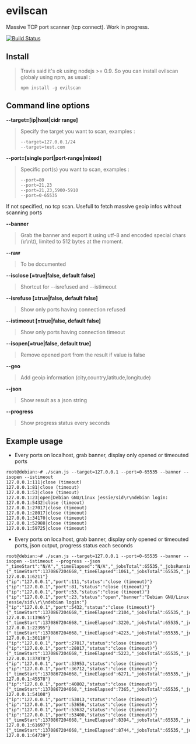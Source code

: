 evilscan
===============

Massive TCP port scanner (tcp connect). Work in progress. 

[![Build Status](https://secure.travis-ci.org/eviltik/evilscan.png)](http://travis-ci.org/eviltik/evilscan)



Install
-------

>Travis said it's ok using nodejs >= 0.9. So you can install evilscan globaly using npm, as usual :
>```
>npm install -g evilscan
>```


Command line options
-------
**--target=[ip|host|cidr range]**
>Specify the target you want to scan, examples :
>```
>--target=127.0.0.1/24 
>--target=test.com
>```

**--port=[single port|port-range|mixed]**
>Specific port(s) you want to scan, examples :
>```
>--port=80
>--port=21,23
>--port=21,23,5900-5910
>--port=0-65535
>```
If not specified, no tcp scan. Usefull to fetch massive geoip infos without scanning ports

**--banner**
>Grab the banner and export it using utf-8 and encoded special chars (\r\n\t), limited to 512 bytes at the moment. 

**--raw**
>To be documented

**--isclose [=true|false, default false]**
>Shortcut for --isrefused and --istimeout

**--isrefuse [=true|false, default false]**
>Show only ports having connection refused

**--istimeout [=true|false, default false]**
>Show only ports having connection timeout

**--isopen[=true|false, default true]**
>Remove opened port from the result if value is false

**--geo**
>Add geoip information (city,country,latitude,longitude)

**--json**
>Show result as a json string

**--progress**
>Show progress status every seconds


Example usage
----------------

* Every ports on localhost, grab banner, display only opened or timeouted ports
```
root@debian:~# ./scan.js --target=127.0.0.1 --port=0-65535 --banner --isopen --istimeout
127.0.0.1:111|close (timeout)
127.0.0.1:81|close (timeout)
127.0.0.1:53|close (timeout)
127.0.0.1:23|open|Debian GNU/Linux jessie/sid\r\ndebian login:
127.0.0.1:5432|close (timeout)
127.0.0.1:27017|close (timeout)
127.0.0.1:28017|close (timeout)
127.0.0.1:34170|close (timeout)
127.0.0.1:52988|close (timeout)
127.0.0.1:59725|close (timeout)
```

* Every ports on localhost, grab banner, display only opened or timeouted ports, json output, progress status each seconds
```
root@debian:~# ./scan.js --target=127.0.0.1 --port=0-65535 --banner --isopen --istimeout --progress --json
"_timeStart":"N/A","_timeElapsed":"N/A","_jobsTotal":65535,"_jobsRunning":0,"_jobsDone":0,"_progress":0,"_concurrency":800,"_status":"Starting","_message":"Starting"}
{"_timeStart":1370867204668,"_timeElapsed":1061,"_jobsTotal":65535,"_jobsRunning":800,"_jobsDone":6950,"_progress":10,"_concurrency":800,"_status":"Running","_message":"Scanned 127.0.0.1:6211"}
{"ip":"127.0.0.1","port":111,"status":"close (timeout)"}
{"ip":"127.0.0.1","port":81,"status":"close (timeout)"}
{"ip":"127.0.0.1","port":53,"status":"close (timeout)"}
{"ip":"127.0.0.1","port":23,"status":"open","banner":"Debian GNU/Linux jessie/sid\\r\\ndebian login:"}
{"ip":"127.0.0.1","port":5432,"status":"close (timeout)"}
{"_timeStart":1370867204668,"_timeElapsed":2104,"_jobsTotal":65535,"_jobsRunning":800,"_jobsDone":14761,"_progress":22,"_concurrency":800,"_status":"Running","_message":"Scanned 127.0.0.1:13965"}
{"_timeStart":1370867204668,"_timeElapsed":3220,"_jobsTotal":65535,"_jobsRunning":800,"_jobsDone":23187,"_progress":35,"_concurrency":800,"_status":"Running","_message":"Scanned 127.0.0.1:22395"}
{"_timeStart":1370867204668,"_timeElapsed":4223,"_jobsTotal":65535,"_jobsRunning":800,"_jobsDone":30874,"_progress":47,"_concurrency":800,"_status":"Running","_message":"Scanned 127.0.0.1:30110"}
{"ip":"127.0.0.1","port":27017,"status":"close (timeout)"}
{"ip":"127.0.0.1","port":28017,"status":"close (timeout)"}
{"_timeStart":1370867204668,"_timeElapsed":5223,"_jobsTotal":65535,"_jobsRunning":800,"_jobsDone":38657,"_progress":58,"_concurrency":800,"_status":"Running","_message":"Scanned 127.0.0.1:37878"}
{"ip":"127.0.0.1","port":33953,"status":"close (timeout)"}
{"ip":"127.0.0.1","port":36712,"status":"close (timeout)"}
{"_timeStart":1370867204668,"_timeElapsed":6271,"_jobsTotal":65535,"_jobsRunning":800,"_jobsDone":46369,"_progress":70,"_concurrency":800,"_status":"Running","_message":"Scanned 127.0.0.1:45578"}
{"ip":"127.0.0.1","port":40802,"status":"close (timeout)"}
{"_timeStart":1370867204668,"_timeElapsed":7365,"_jobsTotal":65535,"_jobsRunning":800,"_jobsDone":54829,"_progress":83,"_concurrency":800,"_status":"Running","_message":"Scanned 127.0.0.1:54108"}
{"ip":"127.0.0.1","port":53013,"status":"close (timeout)"}
{"ip":"127.0.0.1","port":53656,"status":"close (timeout)"}
{"ip":"127.0.0.1","port":53632,"status":"close (timeout)"}
{"ip":"127.0.0.1","port":53400,"status":"close (timeout)"}
{"_timeStart":1370867204668,"_timeElapsed":8394,"_jobsTotal":65535,"_jobsRunning":800,"_jobsDone":62449,"_progress":95,"_concurrency":800,"_status":"Running","_message":"Scanned 127.0.0.1:61697"}
{"_timeStart":1370867204668,"_timeElapsed":8744,"_jobsTotal":65535,"_jobsRunning":0,"_jobsDone":65535,"_progress":100,"_concurrency":800,"_status":"Finished","_message":"Scanned 127.0.0.1:64739"}

